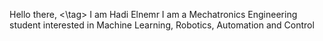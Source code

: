 <tag>Hello there, <\tag> 
I am Hadi Elnemr
I am a Mechatronics Engineering student interested in Machine Learning, Robotics, Automation and Control

